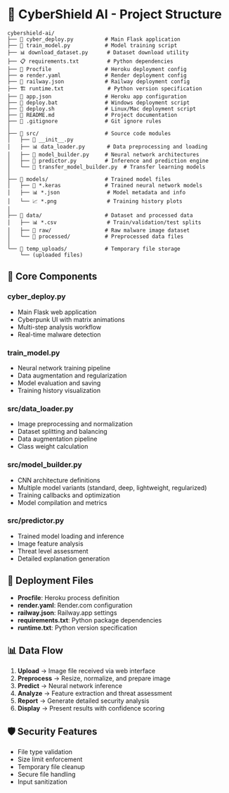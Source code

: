 # 📁 CyberShield AI - Project Structure

```
cybershield-ai/
├── 🚀 cyber_deploy.py          # Main Flask application
├── 🧠 train_model.py           # Model training script
├── 📊 download_dataset.py      # Dataset download utility
├── 📋 requirements.txt         # Python dependencies
├── 🔧 Procfile                 # Heroku deployment config
├── ⚙️ render.yaml              # Render deployment config
├── 🚂 railway.json             # Railway deployment config
├── 🏗️ runtime.txt              # Python version specification
├── 📱 app.json                 # Heroku app configuration
├── 🚀 deploy.bat               # Windows deployment script
├── 🚀 deploy.sh                # Linux/Mac deployment script
├── 📖 README.md                # Project documentation
├── 🙈 .gitignore               # Git ignore rules
│
├── 📂 src/                     # Source code modules
│   ├── 🔧 __init__.py
│   ├── 📊 data_loader.py       # Data preprocessing and loading
│   ├── 🧠 model_builder.py     # Neural network architectures
│   ├── 🔮 predictor.py         # Inference and prediction engine
│   └── 🔄 transfer_model_builder.py  # Transfer learning models
│
├── 📂 models/                  # Trained model files
│   ├── 🎯 *.keras              # Trained neural network models
│   ├── 📊 *.json               # Model metadata and info
│   └── 📈 *.png                # Training history plots
│
├── 📂 data/                    # Dataset and processed data
│   ├── 📊 *.csv                # Train/validation/test splits
│   ├── 📂 raw/                 # Raw malware image dataset
│   └── 📂 processed/           # Preprocessed data files
│
└── 📂 temp_uploads/            # Temporary file storage
    └── (uploaded files)
```

## 🔧 Core Components

### **cyber_deploy.py**
- Main Flask web application
- Cyberpunk UI with matrix animations
- Multi-step analysis workflow
- Real-time malware detection

### **train_model.py**
- Neural network training pipeline
- Data augmentation and regularization
- Model evaluation and saving
- Training history visualization

### **src/data_loader.py**
- Image preprocessing and normalization
- Dataset splitting and balancing
- Data augmentation pipeline
- Class weight calculation

### **src/model_builder.py**
- CNN architecture definitions
- Multiple model variants (standard, deep, lightweight, regularized)
- Training callbacks and optimization
- Model compilation and metrics

### **src/predictor.py**
- Trained model loading and inference
- Image feature analysis
- Threat level assessment
- Detailed explanation generation

## 🚀 Deployment Files

- **Procfile**: Heroku process definition
- **render.yaml**: Render.com configuration
- **railway.json**: Railway.app settings
- **requirements.txt**: Python package dependencies
- **runtime.txt**: Python version specification

## 📊 Data Flow

1. **Upload** → Image file received via web interface
2. **Preprocess** → Resize, normalize, and prepare image
3. **Predict** → Neural network inference
4. **Analyze** → Feature extraction and threat assessment
5. **Report** → Generate detailed security analysis
6. **Display** → Present results with confidence scoring

## 🛡️ Security Features

- File type validation
- Size limit enforcement
- Temporary file cleanup
- Secure file handling
- Input sanitization